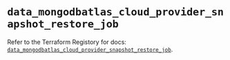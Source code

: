 # `data_mongodbatlas_cloud_provider_snapshot_restore_job`

Refer to the Terraform Registory for docs: [`data_mongodbatlas_cloud_provider_snapshot_restore_job`](https://www.terraform.io/docs/providers/mongodbatlas/d/cloud_provider_snapshot_restore_job).
